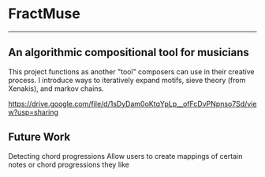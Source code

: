 # FractMuse
---
## An algorithmic compositional tool for musicians

This project functions as another "tool" composers can use in their creative process. I introduce ways to iteratively expand motifs, sieve theory (from Xenakis), and markov chains.

https://drive.google.com/file/d/1sDyDam0oKtqYpLp__ofFcDvPNpnso7Sd/view?usp=sharing

## Future Work
Detecting chord progressions
Allow users to create mappings of certain notes or chord progressions they like
